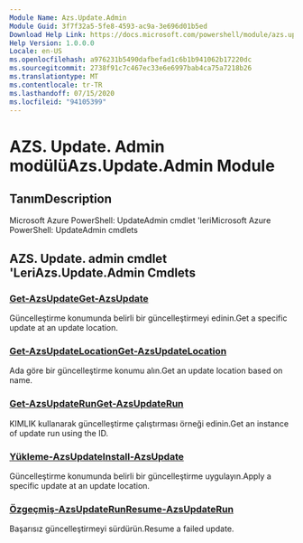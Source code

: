 ```yaml
---
Module Name: Azs.Update.Admin
Module Guid: 3f7f32a5-5fe8-4593-ac9a-3e696d01b5ed
Download Help Link: https://docs.microsoft.com/powershell/module/azs.update.admin
Help Version: 1.0.0.0
Locale: en-US
ms.openlocfilehash: a976231b5490dafbefad1c6b1b941062b17220dc
ms.sourcegitcommit: 2738f91c7c467ec33e6e6997bab4ca75a7218b26
ms.translationtype: MT
ms.contentlocale: tr-TR
ms.lasthandoff: 07/15/2020
ms.locfileid: "94105399"
---
```

# <span data-ttu-id="a0268-101">AZS. Update. Admin modülü</span><span class="sxs-lookup"><span data-stu-id="a0268-101">Azs.Update.Admin Module</span></span>
## <span data-ttu-id="a0268-102">Tanım</span><span class="sxs-lookup"><span data-stu-id="a0268-102">Description</span></span>
<span data-ttu-id="a0268-103">Microsoft Azure PowerShell: UpdateAdmin cmdlet 'leri</span><span class="sxs-lookup"><span data-stu-id="a0268-103">Microsoft Azure PowerShell: UpdateAdmin cmdlets</span></span>

## <span data-ttu-id="a0268-104">AZS. Update. admin cmdlet 'Leri</span><span class="sxs-lookup"><span data-stu-id="a0268-104">Azs.Update.Admin Cmdlets</span></span>
### [<span data-ttu-id="a0268-105">Get-AzsUpdate</span><span class="sxs-lookup"><span data-stu-id="a0268-105">Get-AzsUpdate</span></span>](Get-AzsUpdate.md)
<span data-ttu-id="a0268-106">Güncelleştirme konumunda belirli bir güncelleştirmeyi edinin.</span><span class="sxs-lookup"><span data-stu-id="a0268-106">Get a specific update at an update location.</span></span>

### [<span data-ttu-id="a0268-107">Get-AzsUpdateLocation</span><span class="sxs-lookup"><span data-stu-id="a0268-107">Get-AzsUpdateLocation</span></span>](Get-AzsUpdateLocation.md)
<span data-ttu-id="a0268-108">Ada göre bir güncelleştirme konumu alın.</span><span class="sxs-lookup"><span data-stu-id="a0268-108">Get an update location based on name.</span></span>

### [<span data-ttu-id="a0268-109">Get-AzsUpdateRun</span><span class="sxs-lookup"><span data-stu-id="a0268-109">Get-AzsUpdateRun</span></span>](Get-AzsUpdateRun.md)
<span data-ttu-id="a0268-110">KIMLIK kullanarak güncelleştirme çalıştırması örneği edinin.</span><span class="sxs-lookup"><span data-stu-id="a0268-110">Get an instance of update run using the ID.</span></span>

### [<span data-ttu-id="a0268-111">Yükleme-AzsUpdate</span><span class="sxs-lookup"><span data-stu-id="a0268-111">Install-AzsUpdate</span></span>](Install-AzsUpdate.md)
<span data-ttu-id="a0268-112">Güncelleştirme konumunda belirli bir güncelleştirme uygulayın.</span><span class="sxs-lookup"><span data-stu-id="a0268-112">Apply a specific update at an update location.</span></span>

### [<span data-ttu-id="a0268-113">Özgeçmiş-AzsUpdateRun</span><span class="sxs-lookup"><span data-stu-id="a0268-113">Resume-AzsUpdateRun</span></span>](Resume-AzsUpdateRun.md)
<span data-ttu-id="a0268-114">Başarısız güncelleştirmeyi sürdürün.</span><span class="sxs-lookup"><span data-stu-id="a0268-114">Resume a failed update.</span></span>

